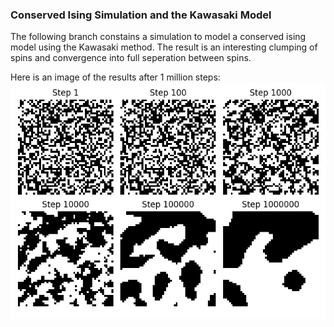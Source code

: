 ### Conserved Ising Simulation and the Kawasaki Model

The following branch constains a simulation to model a conserved ising 
model using the Kawasaki method. The result is an interesting clumping of 
spins and convergence into full seperation between spins.

Here is an image of the results after 1 million steps:
![My Image](kawasaki.png)
